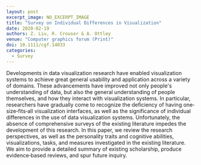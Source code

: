 ```yaml
---
layout: post
excerpt_image: NO_EXCERPT_IMAGE
title: "Survey on Individual Differences in Visualization"
date: 2020-02-19
authors: Z. Liu, R. Crouser & A. Ottley
venue: "Computer graphics forum (Print)"
doi: 10.1111/cgf.14033
categories:
  - Survey
---
```

Developments in data visualization research have enabled visualization systems to achieve great general usability and application across a variety of domains. These advancements have improved not only people's understanding of data, but also the general understanding of people themselves, and how they interact with visualization systems. In particular, researchers have gradually come to recognize the deficiency of having one‐size‐fits‐all visualization interfaces, as well as the significance of individual differences in the use of data visualization systems. Unfortunately, the absence of comprehensive surveys of the existing literature impedes the development of this research. In this paper, we review the research perspectives, as well as the personality traits and cognitive abilities, visualizations, tasks, and measures investigated in the existing literature. We aim to provide a detailed summary of existing scholarship, produce evidence‐based reviews, and spur future inquiry.
